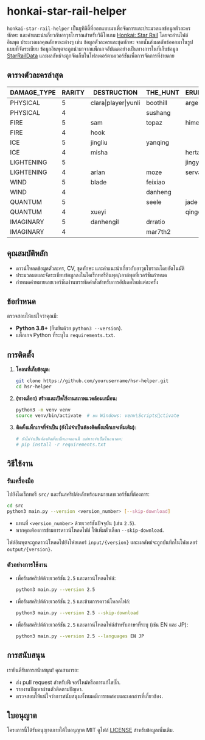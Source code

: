 # honkai-star-rail-helper

`honkai-star-rail-helper` เป็นยูทิลิตี้ที่ออกแบบมาเพื่อจัดการและประมวลผลข้อมูลตัวละคร ทักษะ และคำแนะนำเกี่ยวกับอาวุธโบราณสำหรับวิดีโอเกม [Honkai: Star Rail](https://en.wikipedia.org/wiki/Honkai:_Star_Rail) โดยจะอ่านไฟล์อินพุต ประมวลผลคุณลักษณะต่างๆ เช่น ข้อมูลตัวละครและชุดทักษะ จากนั้นส่งผลลัพธ์ออกมาในรูปแบบที่จัดระเบียบ ข้อมูลอินพุตจะถูกนำมาจากแพ็กเกจอัปเดตอย่างเป็นทางการในที่เก็บข้อมูล [StarRailData](https://github.com/Dimbreath/StarRailData/tree/master) และผลลัพธ์จะถูกจัดเก็บในโฟลเดอร์ตามเวอร์ชันเพื่อการจัดการที่ง่ายดาย

## ตารางตัวละครล่าสุด
<!-- CHARACTER_TABLE_START -->
| DAMAGE_TYPE | RARITY | DESTRUCTION               | THE_HUNT  | ERUDITION | HARMONY   | NIHILITY                  | PRESERVATION       | ABUNDANCE  |
|-------------|--------|---------------------------|-----------|-----------|-----------|---------------------------|--------------------|------------|
| PHYSICAL    | 5      | clara\|player\|yunli      | boothill  | argenti   | robin     |                           |                    |            |
| PHYSICAL    | 4      |                           | sushang   |           | hanya     | luka                      |                    | natasha    |
| FIRE        | 5      | sam                       | topaz     | himeko    |           | jiaoqiu                   | player2            | lingsha    |
| FIRE        | 4      | hook                      |           |           | asta      | guinaifen                 |                    | gallagher  |
| ICE         | 5      | jingliu                   | yanqing   |           | ruanmei   |                           | gepard             |            |
| ICE         | 4      | misha                     |           | herta     |           | pela                      | mar7th             |            |
| LIGHTENING  | 5      |                           |           | jingyuan  |           | acheron\|kafka            |                    | bailu      |
| LIGHTENING  | 4      | arlan                     | moze      | serval    | tingyun   |                           |                    |            |
| WIND        | 5      | blade                     | feixiao   |           | bronya    | blackswann                |                    | huohuo     |
| WIND        | 4      |                           | danheng   |           |           | sampo                     |                    |            |
| QUANTUM     | 5      |                           | seele     | jade      | sparkle   | silverwolf                | fuxuan             |            |
| QUANTUM     | 4      | xueyi                     |           | qingque   |           |                           |                    | lynx       |
| IMAGINARY   | 5      | danhengil                 | drratio   |           | player3   | welt                      | aventurine         | luocha     |
| IMAGINARY   | 4      |                           | mar7th2   |           | yukong    |                           |                    |            |
<!-- CHARACTER_TABLE_END -->

## คุณสมบัติหลัก
- ดาวน์โหลดข้อมูลตัวละคร, CV, ชุดทักษะ และคำแนะนำเกี่ยวกับอาวุธโบราณโดยอัตโนมัติ
- ประมวลผลและจัดระเบียบข้อมูลลงในไดเร็กทอรีอินพุต/เอาต์พุตที่เวอร์ชันกำหนด
- กำหนดค่าหมายเลขเวอร์ชันผ่านบรรทัดคำสั่งสำหรับการอัปเดตใหม่แต่ละครั้ง

## ข้อกำหนด

ตรวจสอบให้แน่ใจว่าคุณมี:
- **Python 3.8+** (ยืนยันด้วย `python3 --version`).
- แพ็กเกจ Python ที่ระบุใน `requirements.txt`.

## การติดตั้ง

1. **โคลนที่เก็บข้อมูล:**
   ```bash
   git clone https://github.com/yourusername/hsr-helper.git
   cd hsr-helper
   ```

2. **(ทางเลือก) สร้างและเปิดใช้งานสภาพแวดล้อมเสมือน:**
   ```bash
   python3 -m venv venv
   source venv/bin/activate  # บน Windows: venv\Scriptsctivate
   ```

3. **ติดตั้งแพ็กเกจที่จำเป็น (ยังไม่จำเป็นต้องติดตั้งแพ็กเกจเพิ่มเติม):**
   ```bash
   # ยังไม่จำเป็นต้องติดตั้งแพ็กเกจตอนนี้ แต่หากจำเป็นในอนาคต:
   # pip install -r requirements.txt
   ```

## วิธีใช้งาน

### รันเครื่องมือ
   ไปยังไดเร็กทอรี `src/` และรันสคริปต์หลักพร้อมหมายเลขเวอร์ชันที่ต้องการ:
   ```bash
   cd src
   python3 main.py --version <version_number> [--skip-download]
   ```

   - แทนที่ `<version_number>` ด้วยเวอร์ชันปัจจุบัน (เช่น `2.5`).
   - หากคุณต้องการข้ามการดาวน์โหลดไฟล์ ให้เพิ่มตัวเลือก `--skip-download`.

   ไฟล์อินพุตจะถูกดาวน์โหลดไปยังโฟลเดอร์ `input/{version}` และผลลัพธ์จะถูกบันทึกในโฟลเดอร์ `output/{version}`.

### ตัวอย่างการใช้งาน

- เพื่อรันสคริปต์ด้วยเวอร์ชัน `2.5` และดาวน์โหลดไฟล์:
  ```bash
  python3 main.py --version 2.5
  ```

- เพื่อรันสคริปต์ด้วยเวอร์ชัน `2.5` และข้ามการดาวน์โหลดไฟล์:
  ```bash
  python3 main.py --version 2.5 --skip-download
  ```

- เพื่อรันสคริปต์ด้วยเวอร์ชัน `2.5` และดาวน์โหลดไฟล์สำหรับภาษาที่ระบุ (เช่น EN และ JP):
  ```bash
  python3 main.py --version 2.5 --languages EN JP
  ```

## การสนับสนุน

เรายินดีรับการสนับสนุน! คุณสามารถ:
- ส่ง pull request สำหรับฟีเจอร์ใหม่หรือการแก้ไขบั๊ก.
- รายงานปัญหาผ่านตัวติดตามปัญหา.
- ตรวจสอบให้แน่ใจว่าการสนับสนุนทั้งหมดมีการทดสอบและเอกสารที่เกี่ยวข้อง.

## ใบอนุญาต

โครงการนี้ได้รับอนุญาตภายใต้ใบอนุญาต MIT ดูไฟล์ [LICENSE](LICENSE) สำหรับข้อมูลเพิ่มเติม.
